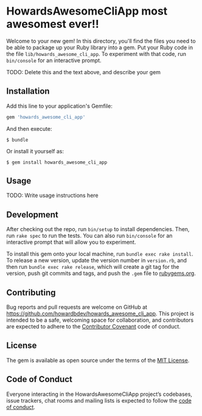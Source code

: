 # HowardsAwesomeCliApp most awesomest ever!!

Welcome to your new gem! In this directory, you'll find the files you need to be able to package up your Ruby library into a gem. Put your Ruby code in the file `lib/howards_awesome_cli_app`. To experiment with that code, run `bin/console` for an interactive prompt.

TODO: Delete this and the text above, and describe your gem

## Installation

Add this line to your application's Gemfile:

```ruby
gem 'howards_awesome_cli_app'
```

And then execute:

    $ bundle

Or install it yourself as:

    $ gem install howards_awesome_cli_app

## Usage

TODO: Write usage instructions here

## Development

After checking out the repo, run `bin/setup` to install dependencies. Then, run `rake spec` to run the tests. You can also run `bin/console` for an interactive prompt that will allow you to experiment.

To install this gem onto your local machine, run `bundle exec rake install`. To release a new version, update the version number in `version.rb`, and then run `bundle exec rake release`, which will create a git tag for the version, push git commits and tags, and push the `.gem` file to [rubygems.org](https://rubygems.org).

## Contributing

Bug reports and pull requests are welcome on GitHub at https://github.com/howardbdev/howards_awesome_cli_app. This project is intended to be a safe, welcoming space for collaboration, and contributors are expected to adhere to the [Contributor Covenant](http://contributor-covenant.org) code of conduct.

## License

The gem is available as open source under the terms of the [MIT License](https://opensource.org/licenses/MIT).

## Code of Conduct

Everyone interacting in the HowardsAwesomeCliApp project’s codebases, issue trackers, chat rooms and mailing lists is expected to follow the [code of conduct](https://github.com/howardbdev/howards_awesome_cli_app/blob/master/CODE_OF_CONDUCT.md).
